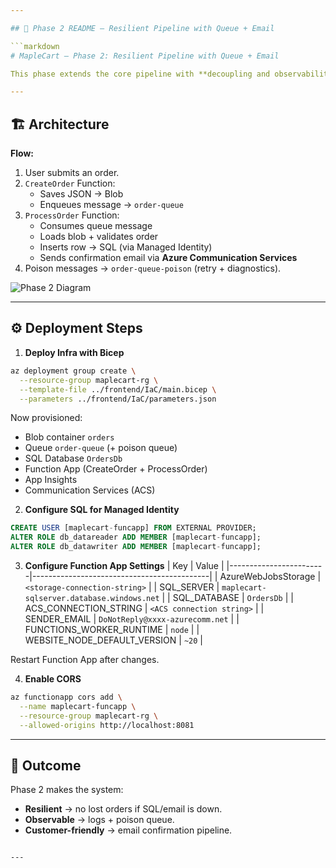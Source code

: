 ```yaml
---

## 📘 Phase 2 README – Resilient Pipeline with Queue + Email

```markdown
# MapleCart – Phase 2: Resilient Pipeline with Queue + Email

This phase extends the core pipeline with **decoupling and observability**.  

---
```


## 🏗️ Architecture

**Flow:**
1. User submits an order.
2. `CreateOrder` Function:
   - Saves JSON → Blob
   - Enqueues message → `order-queue`
3. `ProcessOrder` Function:
   - Consumes queue message
   - Loads blob + validates order
   - Inserts row → SQL (via Managed Identity)
   - Sends confirmation email via **Azure Communication Services**
4. Poison messages → `order-queue-poison` (retry + diagnostics).

![Phase 2 Diagram](../docs/phase2-architecture.png)

---

## ⚙️ Deployment Steps

1. **Deploy Infra with Bicep**
```bash
az deployment group create \
  --resource-group maplecart-rg \
  --template-file ../frontend/IaC/main.bicep \
  --parameters ../frontend/IaC/parameters.json
````

Now provisioned:

* Blob container `orders`
* Queue `order-queue` (+ poison queue)
* SQL Database `OrdersDb`
* Function App (CreateOrder + ProcessOrder)
* App Insights
* Communication Services (ACS)

2. **Configure SQL for Managed Identity**

```sql
CREATE USER [maplecart-funcapp] FROM EXTERNAL PROVIDER;
ALTER ROLE db_datareader ADD MEMBER [maplecart-funcapp];
ALTER ROLE db_datawriter ADD MEMBER [maplecart-funcapp];
```

3. **Configure Function App Settings**
   | Key                   | Value                                      |
   |------------------------|--------------------------------------------|
   | AzureWebJobsStorage   | `<storage-connection-string>`              |
   | SQL_SERVER            | `maplecart-sqlserver.database.windows.net` |
   | SQL_DATABASE          | `OrdersDb`                                 |
   | ACS_CONNECTION_STRING | `<ACS connection string>`                  |
   | SENDER_EMAIL          | `DoNotReply@xxxx-azurecomm.net`            |
   | FUNCTIONS_WORKER_RUNTIME | `node`                                  |
   | WEBSITE_NODE_DEFAULT_VERSION | `~20`                               |

Restart Function App after changes.

4. **Enable CORS**

```bash
az functionapp cors add \
  --name maplecart-funcapp \
  --resource-group maplecart-rg \
  --allowed-origins http://localhost:8081
```

---

## 🎯 Outcome

Phase 2 makes the system:

* **Resilient** → no lost orders if SQL/email is down.
* **Observable** → logs + poison queue.
* **Customer-friendly** → email confirmation pipeline.

````

---
